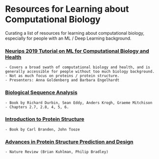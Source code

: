 # Resources for Learning about Computational Biology

Curating a list of resources for learning about computational biology, especially for people with an ML / Deep Learning background.

### [Neurips 2019 Tutorial on ML for Computational Biology and Health](https://slideslive.com/38922870/machine-learning-for-computational-biology-and-health)

    - Covers a broad swath of computational biology and health, and is generally accessible for people without too much biology background.
    - Not as much focus on proteins / protein structure.
    - Presenters: Anna Goldenberg and Barbara Engelhardt


### [Biological Sequence Analysis](http://eddylab.org/cupbook.html)

    - Book by Richard Durbin, Sean Eddy, Anders Krogh, Graeme Mitchison
    - Chapters 2.7, 2.8, 4, 5, 6.


### [Introduction to Protein Structure](https://www.amazon.com/Introduction-Protein-Structure-BRANDEN-ebook-dp-B008ZJKZQC/dp/B008ZJKZQC/ref)

    - Book by Carl Branden, John Tooze


### [Advances in Protein Structure Prediction and Design](https://www.nature.com/articles/s41580-019-0163-x)

    - Nature Review (Brian Kuhlman, Philip Bradley)
